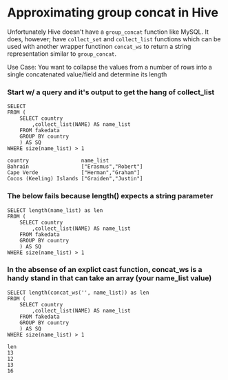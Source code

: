 # Approximating group concat in Hive

Unfortunately Hive doesn't have a `group_concat` function like MySQL. It does, however; have `collect_set` and `collect_list` functions which can be used with another wrapper functinon `concat_ws` to return a string representation similar to `group_concat`. 

Use Case:
You want to collapse the values from a number of rows into a single concatenated value/field and determine its length

### Start w/ a query and it's output to get the hang of collect_list

```
SELECT
FROM (
    SELECT country 
        ,collect_list(NAME) AS name_list 
    FROM fakedata
    GROUP BY country 
    ) AS SQ
WHERE size(name_list) > 1 

country                 name_list
Bahrain                 ["Erasmus","Robert"]
Cape Verde              ["Herman","Graham"]
Cocos (Keeling) Islands ["Graiden","Justin"]
```

### The below fails because length() expects a string parameter

```
SELECT length(name_list) as len
FROM (
    SELECT country
        ,collect_list(NAME) AS name_list
    FROM fakedata
    GROUP BY country
    ) AS SQ
WHERE size(name_list) > 1
```

### In the absense of an explict cast function, concat\_ws is a handy stand in that can take an array (your name_list value)

```
SELECT length(concat_ws('', name_list)) as len
FROM (
    SELECT country
        ,collect_list(NAME) AS name_list
    FROM fakedata
    GROUP BY country
    ) AS SQ
WHERE size(name_list) > 1

len
13
12
13
16
```

